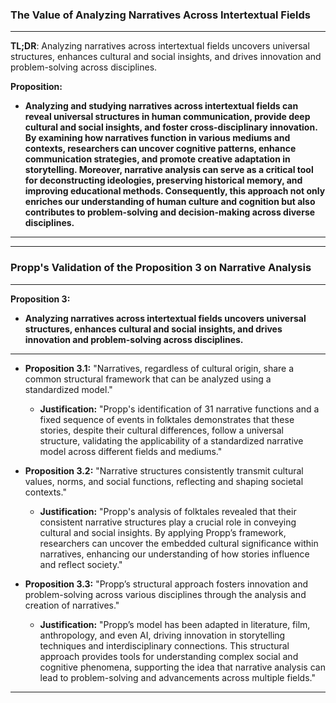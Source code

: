 ### The Value of Analyzing Narratives Across Intertextual Fields

---
**TL;DR**: Analyzing narratives across intertextual fields uncovers universal structures, enhances cultural and social insights, and drives innovation and problem-solving across disciplines.


**Proposition:**
- **Analyzing and studying narratives across intertextual fields can reveal universal structures in human communication, provide deep cultural and social insights, and foster cross-disciplinary innovation. By examining how narratives function in various mediums and contexts, researchers can uncover cognitive patterns, enhance communication strategies, and promote creative adaptation in storytelling. Moreover, narrative analysis can serve as a critical tool for deconstructing ideologies, preserving historical memory, and improving educational methods. Consequently, this approach not only enriches our understanding of human culture and cognition but also contributes to problem-solving and decision-making across diverse disciplines.**

---

---

### Propp's Validation of the Proposition 3 on Narrative Analysis

---

**Proposition 3:**
- **Analyzing narratives across intertextual fields uncovers universal structures, enhances cultural and social insights, and drives innovation and problem-solving across disciplines.**

---

- **Proposition 3.1:** "Narratives, regardless of cultural origin, share a common structural framework that can be analyzed using a standardized model."
  - **Justification:** "Propp's identification of 31 narrative functions and a fixed sequence of events in folktales demonstrates that these stories, despite their cultural differences, follow a universal structure, validating the applicability of a standardized narrative model across different fields and mediums."

- **Proposition 3.2:** "Narrative structures consistently transmit cultural values, norms, and social functions, reflecting and shaping societal contexts."
  - **Justification:** "Propp's analysis of folktales revealed that their consistent narrative structures play a crucial role in conveying cultural and social insights. By applying Propp’s framework, researchers can uncover the embedded cultural significance within narratives, enhancing our understanding of how stories influence and reflect society."

- **Proposition 3.3:** "Propp’s structural approach fosters innovation and problem-solving across various disciplines through the analysis and creation of narratives."
  - **Justification:** "Propp’s model has been adapted in literature, film, anthropology, and even AI, driving innovation in storytelling techniques and interdisciplinary connections. This structural approach provides tools for understanding complex social and cognitive phenomena, supporting the idea that narrative analysis can lead to problem-solving and advancements across multiple fields."

---

